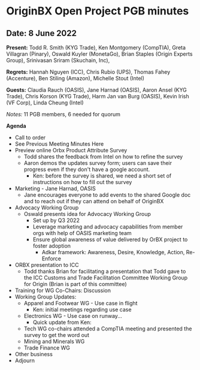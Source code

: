 # OriginBX Open Project PGB minutes

## Date: 8 June 2022

**Present:** Todd R. Smith (KYG Trade), Ken Montgomery (CompTIA), Greta Villagran (Pinary), Oswald Kuyler (MonetaGo), Brian Staples (Origin Experts Group), Srinivasan Sriram (Skuchain, Inc),

**Regrets:** Hannah Nguyen (ICC), Chris Rubio (UPS), Thomas Fahey (Accenture), Ben Stiling (Amazon), Michelle Stout (Intel)

**Guests:** Claudia Rauch (OASIS), Jane Harnad (OASIS), Aaron Ansel (KYG Trade), Chris Korson (KYG Trade), Harm Jan van Burg (OASIS), Kevin Irish (VF Corp), Linda Cheung (Intel)

_Notes:_ 11 PGB members, 6 needed for quorum

**Agenda**
* Call to order
* See Previous Meeting Minutes Here
* Preview online Orbx Product Attribute Survey
  * Todd shares the feedback from Intel on how to refine the survey
  * Aaron demos the updates survey form; users can save their progress even if they don't have a google account.
    * Ken: before the survey is shared, we need a short set of instructions on how to fill out the survey
* Marketing - Jane Harnad, OASIS
  * Jane encourages everyone to add events to the shared Google doc and to reach out if they can attend on behalf of OriginBX
* Advocacy Working Group
  * Oswald presents idea for Advocacy Working Group
    * Set up by Q3 2022
    * Leverage marketing and advocacy capabilities from member orgs with help of OASIS marketing team
    * Ensure global awareness of value delivered by OrBX project to foster adoption
      * Adkar framework: Awareness, Desire, Knowledge, Action, Re-Enforce
* ORBX presentation to ICC 
  * Todd thanks Brian for facilitating a presentation that Todd gave to the ICC Customs and Trade Facilitation Committee Working Group for Origin (Brian is part of this committee)
* Training for WG Co-Chairs: Discussion
* Working Group Updates:
  * Apparel and Footwear WG - Use case in flight
    * Ken: initial meetings regarding use case
  * Electronics WG - Use case on runway…
    * Quick update from Ken:
  * Tech WG co-chairs attended a CompTIA meeting and presented the survey to get the word out
  * Mining and Minerals WG
  * Trade Finance WG
* Other business
* Adjourn


